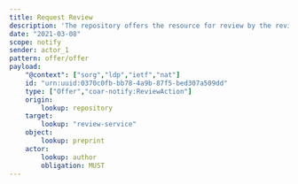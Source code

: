 ```yaml
---
title: Request Review
description: 'The repository offers the resource for review by the review service. '
date: "2021-03-08"
scope: notify
sender: actor_1
pattern: offer/offer
payload:
    "@context": ["sorg","ldp","ietf","nat"]
    id: "urn:uuid:0370c0fb-bb78-4a9b-87f5-bed307a509dd"
    type: ["Offer","coar-notify:ReviewAction"]
    origin:
        lookup: repository
    target:
        lookup: "review-service"
    object:
        lookup: preprint
    actor:
        lookup: author
        obligation: MUST
---
```



